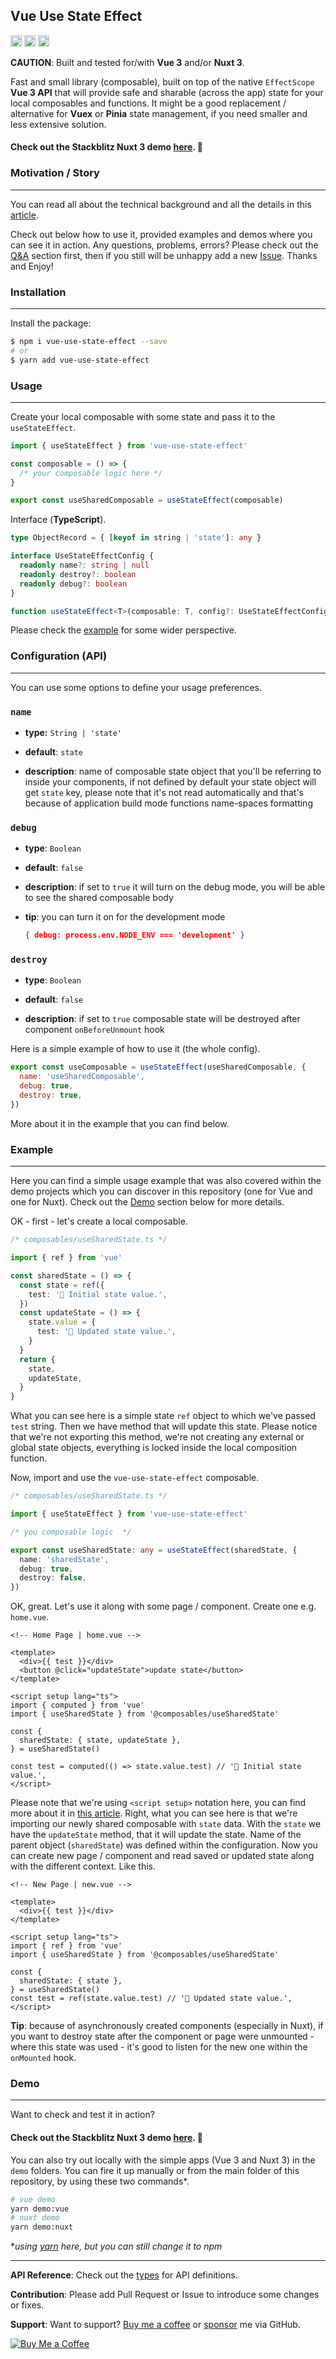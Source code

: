 ## Vue Use State Effect

<a href="https://badge.fury.io/js/vue-use-state-effect"><img src="https://img.shields.io/github/workflow/status/lukasborawski/vue-use-state-effect/CI" alt="npm version" height="18"></a>
<a href="https://badge.fury.io/js/vue-use-state-effect"><img src="https://d25lcipzij17d.cloudfront.net/badge.svg?id=js&r=r&type=6e&v=0.1.0&x2=0" alt="npm version" height="18"></a>
<a href="https://badge.fury.io/js/vue-use-state-effect"><img src="https://img.shields.io/bundlephobia/min/vue-use-state-effect" alt="npm version" height="18"></a>

**CAUTION**: Built and tested for/with **Vue 3** and/or **Nuxt 3**.

Fast and small library (composable), built on top of the native `EffectScope` **Vue 3 API** that will provide safe and sharable (across the app) state for your local composables and functions. It might be a good replacement / alternative for **Vuex** or **Pinia** state management, if you need smaller and less extensive solution.

#### Check out the **Stackblitz** Nuxt 3 demo [here](https://stackblitz.com/edit/vue-use-state-effect-demo). 🚀

### Motivation / Story

---

You can read all about the technical background and all the details in this [article](https://lukasborawski.medium.com/vue-use-state-effect-14f81a6c8d62).

Check out below how to use it, provided examples and demos where you can see it in action. Any questions, problems, errors? Please 
check out the [Q&A](#questions) section first, then if you still will be unhappy add a new [Issue](https://github.com/lukasborawski/vue-use-state-effect/issues). Thanks and Enjoy!

### Installation

---

Install the package:

```bash
$ npm i vue-use-state-effect --save
# or
$ yarn add vue-use-state-effect
```

### Usage

---

Create your local composable with some state and pass it to the `useStateEffect`.

```javascript
import { useStateEffect } from 'vue-use-state-effect'

const composable = () => {
  /* your composable logic here */
}

export const useSharedComposable = useStateEffect(composable)
```

Interface (**TypeScript**).

```typescript
type ObjectRecord = { [keyof in string | 'state']: any }

interface UseStateEffectConfig {
  readonly name?: string | null
  readonly destroy?: boolean
  readonly debug?: boolean
}

function useStateEffect<T>(composable: T, config?: UseStateEffectConfig): ObjectRecord | Ref<null>
```

Please check the [example](#example) for some wider perspective.

### Configuration (API)

---

You can use some options to define your usage preferences.

### `name`

- **type:** `String | 'state'`

- **default**: `state`

- **description**: name of composable state object that you'll be referring to inside your components, if not defined by default your state object will get `state` key, please note that it's not read automatically and that's because of application build mode functions name-spaces formatting

### `debug`

- **type**: `Boolean`

- **default**: `false`

- **description**: if set to `true` it will turn on the debug mode, you will be able to see the shared composable body

- **tip**: you can turn it on for the development mode
   
    ```json
    { debug: process.env.NODE_ENV === 'development' }
    ```` 

### `destroy`

- **type**: `Boolean`

- **default**: `false`

- **description**: if set to `true` composable state will be destroyed after component `onBeforeUnmount` hook

Here is a simple example of how to use it (the whole config).

```javascript
export const useComposable = useStateEffect(useSharedComposable, {
  name: 'useSharedComposable',
  debug: true,
  destroy: true,
})
```

More about it in the example that you can find below.

### Example

---

Here you can find a simple usage example that was also covered within the demo projects which you can discover in this repository (one for Vue and one for Nuxt). Check out the [Demo](#demo) section below for more details.

OK - first - let's create a local composable.

```typescript
/* composables/useSharedState.ts */

import { ref } from 'vue'

const sharedState = () => {
  const state = ref({
    test: '🚀 Initial state value.',
  })
  const updateState = () => {
    state.value = {
      test: '🌝 Updated state value.',
    }
  }
  return {
    state,
    updateState,
  }
}
```

What you can see here is a simple state `ref` object to which we've passed `test` string. Then we have method that will update this state. Please notice that we're not exporting this method, we're not creating any external or global state objects, everything is locked inside the local composition function.

Now, import and use the `vue-use-state-effect` composable.

```typescript
/* composables/useSharedState.ts */

import { useStateEffect } from 'vue-use-state-effect'

/* you composable logic  */

export const useSharedState: any = useStateEffect(sharedState, {
  name: 'sharedState',
  debug: true,
  destroy: false,
})
```

OK, great. Let's use it along with some page / component. Create one e.g. `home.vue`.

```vue
<!-- Home Page | home.vue -->

<template>
  <div>{{ test }}</div>
  <button @click="updateState">update state</button>
</template>

<script setup lang="ts">
import { computed } from 'vue'
import { useSharedState } from '@composables/useSharedState'

const {
  sharedState: { state, updateState },
} = useSharedState()

const test = computed(() => state.value.test) // '🚀 Initial state value.',
</script>
```

Please note that we're using `<script setup>` notation here, you can find more about it in [this article](https://itnext.io/vue-3-script-setup-afb42a53462a). Right, what you can see here is that we're importing our newly shared composable with `state` data. With the `state` we have the `updateState` method, that it will update the state. Name of the parent object (`sharedState`) was defined within the configuration. Now you can create new page / component and read saved or updated state along with the different context. Like this.

```vue
<!-- New Page | new.vue -->

<template>
  <div>{{ test }}</div>
</template>

<script setup lang="ts">
import { ref } from 'vue'
import { useSharedState } from '@composables/useSharedState'

const {
  sharedState: { state },
} = useSharedState()
const test = ref(state.value.test) // '🌝 Updated state value.',
</script>
```

**Tip**: because of asynchronously created components (especially in Nuxt), if you want to destroy state after the component or page were unmounted - where this state was used - it's good to listen for the new one within the `onMounted` hook.

### Demo

---

Want to check and test it in action? 

#### Check out the **Stackblitz** Nuxt 3 demo [here](https://stackblitz.com/edit/vue-use-state-effect-demo). 🚀

You can also try out locally with the simple apps (Vue 3 and Nuxt 3) in the `demo` folders. You can fire it up manually or from the main folder of this repository, by using these two commands*.

```bash
# vue demo
yarn demo:vue
# nuxt demo
yarn demo:nuxt
```

**using [yarn](https://yarnpkg.com) here, but you can still change it to npm*

---

**API Reference**: Check out the [types](/src/types.d.ts) for API definitions.

**Contribution**: Please add Pull Request or Issue to introduce some changes or fixes.

**Support**: Want to support? [Buy me a coffee](https://www.buymeacoffee.com/lukas.borawski) or [sponsor](https://github.com/sponsors/lukasborawski) me via GitHub.

<a href="https://www.buymeacoffee.com/lukas.borawski" target="__blank"><img src="https://cdn.buymeacoffee.com/buttons/v2/default-blue.png" alt="Buy Me a Coffee"></a>
